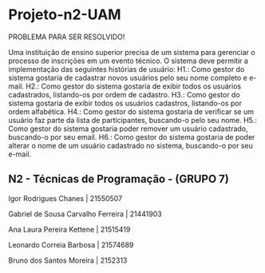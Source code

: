 # Projeto-n2-UAM

PROBLEMA PARA SER RESOLVIDO!

Uma instituição de ensino superior precisa de um sistema para gerenciar o processo de inscrições em
um evento técnico. O sistema deve permitir a implementação das seguintes histórias de usuário:
H1.: Como gestor do sistema gostaria de cadastrar novos usuários pelo seu nome completo e e-mail.
H2.: Como gestor do sistema gostaria de exibir todos os usuários cadastrados, listando-os por ordem
de cadastro.
H3.: Como gestor do sistema gostaria de exibir todos os usuários cadastros, listando-os por ordem
alfabética.
H4.: Como gestor do sistema gostaria de verificar se um usuário faz parte da lista de participantes,
buscando-o pelo seu nome.
H5.: Como gestor do sistema gostaria poder remover um usuário cadastrado, buscando-o por seu email.
H6.: Como gestor do sistema gostaria de poder alterar o nome de um usuário cadastrado no sistema,
buscando-o por seu e-mail.

N2 - Técnicas de Programação - (GRUPO 7)
--------------------------------------------------------------------------------------

Igor Rodrigues Chanes | 21550507

Gabriel de Sousa Carvalho Ferreira | 21441903

Ana Laura Pereira Kettene | 21515419

Leonardo Correia Barbosa | 21574689

Bruno dos Santos Moreira | 2152313
